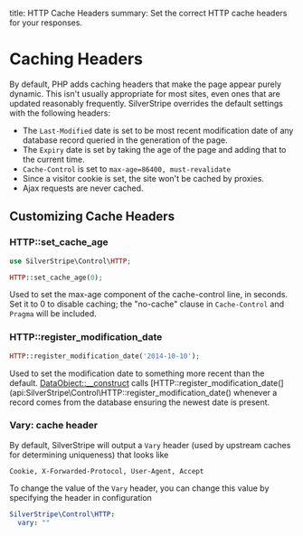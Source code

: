 title: HTTP Cache Headers
summary: Set the correct HTTP cache headers for your responses.

# Caching Headers

By default, PHP adds caching headers that make the page appear purely dynamic. This isn't usually appropriate for most 
sites, even ones that are updated reasonably frequently. SilverStripe overrides the default settings with the following 
headers:

  * The `Last-Modified` date is set to be most recent modification date of any database record queried in the generation 
  of the page.
  * The `Expiry` date is set by taking the age of the page and adding that to the current time.
  * `Cache-Control` is set to `max-age=86400, must-revalidate`
  * Since a visitor cookie is set, the site won't be cached by proxies.
  * Ajax requests are never cached.

## Customizing Cache Headers

### HTTP::set_cache_age

```php
use SilverStripe\Control\HTTP;

HTTP::set_cache_age(0);
```

Used to set the max-age component of the cache-control line, in seconds. Set it to 0 to disable caching; the "no-cache" 
clause in `Cache-Control` and `Pragma` will be included.

### HTTP::register_modification_date


```php
HTTP::register_modification_date('2014-10-10');
```

Used to set the modification date to something more recent than the default. [DataObject::__construct](api:SilverStripe\ORM\DataObject::__construct) calls 
[HTTP::register_modification_date(](api:SilverStripe\Control\HTTP::register_modification_date() whenever a record comes from the database ensuring the newest date is present.

### Vary: cache header

By default, SilverStripe will output a `Vary` header (used by upstream caches for determining uniqueness) 
that looks like

```
Cookie, X-Forwarded-Protocol, User-Agent, Accept
```

To change the value of the `Vary` header, you can change this value by specifying the header in configuration

```yml
SilverStripe\Control\HTTP:
  vary: ""
```
